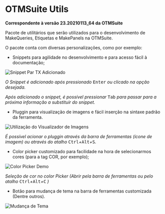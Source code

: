 # OTMSuite Utils

**Correspondente à versão 23.20210113_64 da OTMSuite**

Pacote de utilitários que serão utilizados para o desenvolvimento de MakeQueries, Etiquetas e MakePanels na OTMSuite.

O pacote conta com diversas personalizações, como por exemplo:

- Snippets para agilidade no desenvolvimento e para acesso fácil à documentação;

![Snippet Par TX Adicionado](https://i.imgur.com/iCR4mqU.gif)

*O Snippet é adicionado após pressionado* <kbd>Enter</kbd> *ou clicado na opção desejada.*

*Após adicionado o snippet, é possível pressionar* <kbd>Tab</kbd> *para passar para a próxima informação a substituir do snippet.*

- Pluggin para visualização de imagens e fácil inserção na sintaxe padrão da ferramenta.

![Utilização do Visualizador de Imagens](https://i.imgur.com/oJ5j11P.gif)

*É possível acionar o pluggin através da barra de ferramentas (ícone de imagem) ou através do atalho* <kbd>Ctrl</kbd>*+*<kbd>Alt</kbd>*+*<kbd>S</kbd>*.*

- Color picker customizado para facilidade na hora de selecionarmos cores (para a tag COR, por exemplo);

![Color Picker Demo](https://i.imgur.com/TdAQDB1.gif)

*Seleção de cor no color Picker (Abrir pela barra de ferramentas ou pelo atalho* <kbd>Ctrl</kbd>*+*<kbd>Alt</kbd>*+*<kbd>C</kbd> *)*

- Botão para mudança de tema na barra de ferramentas customizada (Dentre outros).

![Mudança de Tema](https://i.imgur.com/ApsPmmW.gif)

